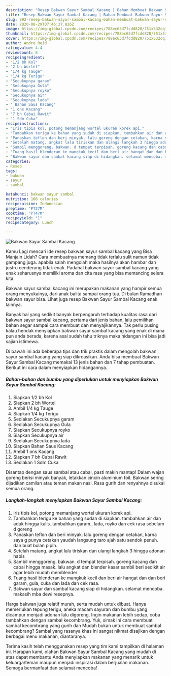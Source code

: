 ```yaml
---
description: "Resep Bakwan Sayur Sambal Kacang | Bahan Membuat Bakwan Sayur Sambal Kacang Yang Lezat"
title: "Resep Bakwan Sayur Sambal Kacang | Bahan Membuat Bakwan Sayur Sambal Kacang Yang Lezat"
slug: 892-resep-bakwan-sayur-sambal-kacang-bahan-membuat-bakwan-sayur-sambal-kacang-yang-lezat
date: 2020-08-29T07:46:27.826Z
image: https://img-global.cpcdn.com/recipes/788ec63d7fcdd820/751x532cq70/bakwan-sayur-sambal-kacang-foto-resep-utama.jpg
thumbnail: https://img-global.cpcdn.com/recipes/788ec63d7fcdd820/751x532cq70/bakwan-sayur-sambal-kacang-foto-resep-utama.jpg
cover: https://img-global.cpcdn.com/recipes/788ec63d7fcdd820/751x532cq70/bakwan-sayur-sambal-kacang-foto-resep-utama.jpg
author: Andre Reid
ratingvalue: 4.4
reviewcount: 8
recipeingredient:
- "1/2 bh Kol"
- "2 bh Wortel"
- "1/4 kg Tauge"
- "1/4 kg Terigu"
- "Secukupnya garam"
- "Secukupnya Gula"
- "Secukupnya royko"
- "Secukupnya air"
- "Secukupnya lada"
- " Bahan Saus Kacang"
- "1 ons Kacang"
- "7 bh Cabai Rawit"
- "1 Sdm Cuka"
recipeinstructions:
- "Iris tipis kol, potong memanjang wortel ukuran korek api."
- "Tambahkan terigu ke bahan yang sudah di siapkan. tambahkan air dan aduk hingga kalis. tambahkan garam., lada, royko dan cek rasa sebelum d goreng"
- "Panaskan teflon dan beri minyak. lalu goreng dengan cetakan, karna saya g punya cetakan yaudah langsung taro ajah satu sendok penuh. dan buat bulan pipih."
- "Setelah matang. angkat lalu tiriskan dan ulangi langkah 3 hingga adonan habis"
- "Sambil menggoreng. bakwan. d tempat terpisah. goreng kacang dan cabai hingga masak. lalu angkat dan blender kasar sambil beri sedikit air agar lebih mudah memblender"
- "Tuang hasil blenderan ke mangkuk kecil dan beri air hangat dan dan beri garam, gula, cuka dan lada dan cek rasa."
- "Bakwan sayur dan sambal kacang siap di hidangkan. selamat mencoba. makasih mba dewi resepnya."
categories:
- Resep
tags:
- bakwan
- sayur
- sambal

katakunci: bakwan sayur sambal 
nutrition: 108 calories
recipecuisine: Indonesian
preptime: "PT27M"
cooktime: "PT47M"
recipeyield: "1"
recipecategory: Lunch

---
```



![Bakwan Sayur Sambal Kacang](https://img-global.cpcdn.com/recipes/788ec63d7fcdd820/751x532cq70/bakwan-sayur-sambal-kacang-foto-resep-utama.jpg)

Kamu Lagi mencari ide resep bakwan sayur sambal kacang yang Bisa Manjain Lidah? Cara membuatnya memang tidak terlalu sulit namun tidak gampang juga. apabila salah mengolah maka hasilnya akan hambar dan justru cenderung tidak enak. Padahal bakwan sayur sambal kacang yang enak seharusnya memiliki aroma dan cita rasa yang bisa memancing selera kita.

Bakwan sayur sambal kacang ini merupakan makanan yang hampir semua orang menyukainya, dari anak balita sampai orang tua. Di bulan Ramadhan bakwan sayur bisa. Lihat juga resep Bakwan Sayur Sambal Kacang enak lainnya.

Banyak hal yang sedikit banyak berpengaruh terhadap kualitas rasa dari bakwan sayur sambal kacang, pertama dari jenis bahan, lalu pemilihan bahan segar sampai cara membuat dan menyajikannya. Tak perlu pusing kalau hendak menyiapkan bakwan sayur sambal kacang yang enak di mana pun anda berada, karena asal sudah tahu triknya maka hidangan ini bisa jadi sajian istimewa.


Di bawah ini ada beberapa tips dan trik praktis dalam mengolah bakwan sayur sambal kacang yang siap dikreasikan. Anda bisa membuat Bakwan Sayur Sambal Kacang memakai 13 jenis bahan dan 7 tahap pembuatan. Berikut ini cara dalam menyiapkan hidangannya.

<!--inarticleads1-->

##### Bahan-bahan dan bumbu yang diperlukan untuk menyiapkan Bakwan Sayur Sambal Kacang:

1. Siapkan 1/2 bh Kol
1. Siapkan 2 bh Wortel
1. Ambil 1/4 kg Tauge
1. Siapkan 1/4 kg Terigu
1. Sediakan Secukupnya garam
1. Sediakan Secukupnya Gula
1. Siapkan Secukupnya royko
1. Siapkan Secukupnya air
1. Sediakan Secukupnya lada
1. Siapkan  Bahan Saus Kacang
1. Ambil 1 ons Kacang
1. Siapkan 7 bh Cabai Rawit
1. Sediakan 1 Sdm Cuka


Disantap dengan saus sambal atau cabai, pasti makin mantap! Dalam wajan goreng berisi minyak banyak, letakkan cincin aluminium foil. Bakwan sering dijadikan camilan atau teman makan nasi. Rasa gurih dan renyahnya disukai semua orang. 

<!--inarticleads2-->

##### Langkah-langkah menyiapkan Bakwan Sayur Sambal Kacang:

1. Iris tipis kol, potong memanjang wortel ukuran korek api.
1. Tambahkan terigu ke bahan yang sudah di siapkan. tambahkan air dan aduk hingga kalis. tambahkan garam., lada, royko dan cek rasa sebelum d goreng
1. Panaskan teflon dan beri minyak. lalu goreng dengan cetakan, karna saya g punya cetakan yaudah langsung taro ajah satu sendok penuh. dan buat bulan pipih.
1. Setelah matang. angkat lalu tiriskan dan ulangi langkah 3 hingga adonan habis
1. Sambil menggoreng. bakwan. d tempat terpisah. goreng kacang dan cabai hingga masak. lalu angkat dan blender kasar sambil beri sedikit air agar lebih mudah memblender
1. Tuang hasil blenderan ke mangkuk kecil dan beri air hangat dan dan beri garam, gula, cuka dan lada dan cek rasa.
1. Bakwan sayur dan sambal kacang siap di hidangkan. selamat mencoba. makasih mba dewi resepnya.


Harga bakwan juga relatif murah, serta mudah untuk dibuat. Hanya memerlukan tepung terigu, aneka macam sayuran dan bumbu yang dicampur menjadi adonan lalu digoreng. Ingin makanan lebih sedap, coba tambahkan dengan sambal kecombrang. Yuk, simak ini cara membuat sambal kecombrang yang gurih dan Mudah bukan untuk membuat sambal kecombrang? Sambal yang rasanya khas ini sangat nikmat disajikan dengan berbagai menu makanan, diantaranya. 

Terima kasih telah menggunakan resep yang tim kami tampilkan di halaman ini. Harapan kami, olahan Bakwan Sayur Sambal Kacang yang mudah di atas dapat membantu Anda menyiapkan makanan yang menarik untuk keluarga/teman maupun menjadi inspirasi dalam berjualan makanan. Semoga bermanfaat dan selamat mencoba!
